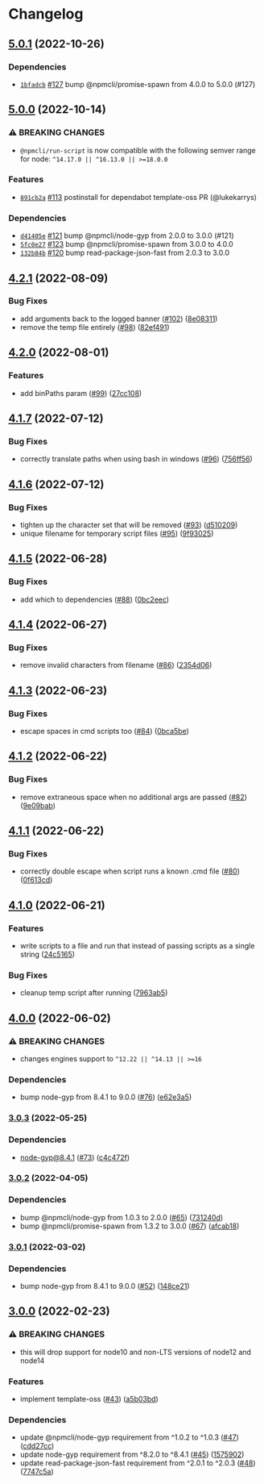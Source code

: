 # Changelog

## [5.0.1](https://github.com/npm/run-script/compare/v5.0.0...v5.0.1) (2022-10-26)

### Dependencies

* [`1bfadcb`](https://github.com/npm/run-script/commit/1bfadcb1abadf316f229f4cad5a3bb8a623fd21a) [#127](https://github.com/npm/run-script/pull/127) bump @npmcli/promise-spawn from 4.0.0 to 5.0.0 (#127)

## [5.0.0](https://github.com/npm/run-script/compare/v4.2.1...v5.0.0) (2022-10-14)

### ⚠️ BREAKING CHANGES

* `@npmcli/run-script` is now compatible with the following semver range for node: `^14.17.0 || ^16.13.0 || >=18.0.0`

### Features

* [`891cb2a`](https://github.com/npm/run-script/commit/891cb2af4b65d23db28acfae62d028faaef6bddd) [#113](https://github.com/npm/run-script/pull/113) postinstall for dependabot template-oss PR (@lukekarrys)

### Dependencies

* [`d41405e`](https://github.com/npm/run-script/commit/d41405ea56350581f11378160e4b03a42ab0c393) [#121](https://github.com/npm/run-script/pull/121) bump @npmcli/node-gyp from 2.0.0 to 3.0.0 (#121)
* [`5fc0e27`](https://github.com/npm/run-script/commit/5fc0e2737ee92a1983a251dd4c8aa1d8768f3226) [#123](https://github.com/npm/run-script/pull/123) bump @npmcli/promise-spawn from 3.0.0 to 4.0.0
* [`132b84b`](https://github.com/npm/run-script/commit/132b84bbfd617d156118cb3469fa5cb3c9d7c958) [#120](https://github.com/npm/run-script/pull/120) bump read-package-json-fast from 2.0.3 to 3.0.0

## [4.2.1](https://github.com/npm/run-script/compare/v4.2.0...v4.2.1) (2022-08-09)


### Bug Fixes

* add arguments back to the logged banner ([#102](https://github.com/npm/run-script/issues/102)) ([8e08311](https://github.com/npm/run-script/commit/8e08311358a9f7c361e191b728eaada53eba607b))
* remove the temp file entirely ([#98](https://github.com/npm/run-script/issues/98)) ([82ef491](https://github.com/npm/run-script/commit/82ef49184eb494175582f2f4d6f359519b09edfb))

## [4.2.0](https://github.com/npm/run-script/compare/v4.1.7...v4.2.0) (2022-08-01)


### Features

* add binPaths param ([#99](https://github.com/npm/run-script/issues/99)) ([27cc108](https://github.com/npm/run-script/commit/27cc108d1553170f4a274da608b44c8ad550037c))

## [4.1.7](https://github.com/npm/run-script/compare/v4.1.6...v4.1.7) (2022-07-12)


### Bug Fixes

* correctly translate paths when using bash in windows ([#96](https://github.com/npm/run-script/issues/96)) ([756ff56](https://github.com/npm/run-script/commit/756ff56d663f8a3634a7f48c17a2264295b51ccb))

## [4.1.6](https://github.com/npm/run-script/compare/v4.1.5...v4.1.6) (2022-07-12)


### Bug Fixes

* tighten up the character set that will be removed ([#93](https://github.com/npm/run-script/issues/93)) ([d510209](https://github.com/npm/run-script/commit/d5102099d651ba31566e2f79f09f689fa16fcef3))
* unique filename for temporary script files ([#95](https://github.com/npm/run-script/issues/95)) ([9f93025](https://github.com/npm/run-script/commit/9f930253c755a80435e8d47a7e086ff0ab8f03d2))

## [4.1.5](https://github.com/npm/run-script/compare/v4.1.4...v4.1.5) (2022-06-28)


### Bug Fixes

* add which to dependencies ([#88](https://github.com/npm/run-script/issues/88)) ([0bc2eec](https://github.com/npm/run-script/commit/0bc2eec2ccf6a9007e0fe9ea8200b2b12f847bfd))

## [4.1.4](https://github.com/npm/run-script/compare/v4.1.3...v4.1.4) (2022-06-27)


### Bug Fixes

* remove invalid characters from filename ([#86](https://github.com/npm/run-script/issues/86)) ([2354d06](https://github.com/npm/run-script/commit/2354d064e6ef833d9797bf70c333455f075d1b3b))

## [4.1.3](https://github.com/npm/run-script/compare/v4.1.2...v4.1.3) (2022-06-23)


### Bug Fixes

* escape spaces in cmd scripts too ([#84](https://github.com/npm/run-script/issues/84)) ([0bca5be](https://github.com/npm/run-script/commit/0bca5be97ff14e33d6e984e8c48bf35e3e6512ee))

## [4.1.2](https://github.com/npm/run-script/compare/v4.1.1...v4.1.2) (2022-06-22)


### Bug Fixes

* remove extraneous space when no additional args are passed ([#82](https://github.com/npm/run-script/issues/82)) ([9e09bab](https://github.com/npm/run-script/commit/9e09babbc662e25631b15ea7e8e33e0fd331eee5))

## [4.1.1](https://github.com/npm/run-script/compare/v4.1.0...v4.1.1) (2022-06-22)


### Bug Fixes

* correctly double escape when script runs a known .cmd file ([#80](https://github.com/npm/run-script/issues/80)) ([0f613cd](https://github.com/npm/run-script/commit/0f613cd1bed4d5f04e91da89ac747a3a00083146))

## [4.1.0](https://github.com/npm/run-script/compare/v4.0.0...v4.1.0) (2022-06-21)


### Features

* write scripts to a file and run that instead of passing scripts as a single string ([24c5165](https://github.com/npm/run-script/commit/24c5165e44846f4cf97b90fddfea5471600247f6))


### Bug Fixes

* cleanup temp script after running ([7963ab5](https://github.com/npm/run-script/commit/7963ab5f6256fe5e51b7656282499bd7fa19add6))

## [4.0.0](https://github.com/npm/run-script/compare/v3.0.3...v4.0.0) (2022-06-02)


### ⚠ BREAKING CHANGES

* changes engines support to `^12.22 || ^14.13 || >=16`

### Dependencies

* bump node-gyp from 8.4.1 to 9.0.0 ([#76](https://github.com/npm/run-script/issues/76)) ([e62e3a5](https://github.com/npm/run-script/commit/e62e3a5edc30e8216e43183c195927143ebc35ea))

### [3.0.3](https://github.com/npm/run-script/compare/v3.0.2...v3.0.3) (2022-05-25)


### Dependencies

* node-gyp@8.4.1 ([#73](https://github.com/npm/run-script/issues/73)) ([c4c472f](https://github.com/npm/run-script/commit/c4c472f1d500f3b854dd73899a08071ffec86d3e))

### [3.0.2](https://github.com/npm/run-script/compare/v3.0.1...v3.0.2) (2022-04-05)


### Dependencies

* bump @npmcli/node-gyp from 1.0.3 to 2.0.0 ([#65](https://github.com/npm/run-script/issues/65)) ([731240d](https://github.com/npm/run-script/commit/731240d641418478f5ceb86566dc2f48f5ec0975))
* bump @npmcli/promise-spawn from 1.3.2 to 3.0.0 ([#67](https://github.com/npm/run-script/issues/67)) ([afcab18](https://github.com/npm/run-script/commit/afcab182f0b9264f847e4911fc3d516d25efa195))

### [3.0.1](https://www.github.com/npm/run-script/compare/v3.0.0...v3.0.1) (2022-03-02)


### Dependencies

* bump node-gyp from 8.4.1 to 9.0.0 ([#52](https://www.github.com/npm/run-script/issues/52)) ([148ce21](https://www.github.com/npm/run-script/commit/148ce213fd7b208295dfa743b5bbf6f2032f22ce))

## [3.0.0](https://www.github.com/npm/run-script/compare/v2.0.0...v3.0.0) (2022-02-23)


### ⚠ BREAKING CHANGES

* this will drop support for node10 and non-LTS versions of node12 and node14

### Features

* implement template-oss ([#43](https://www.github.com/npm/run-script/issues/43)) ([a5b03bd](https://www.github.com/npm/run-script/commit/a5b03bdfc3a499bf7587d7414d5ea712888bfe93))


### Dependencies

* update @npmcli/node-gyp requirement from ^1.0.2 to ^1.0.3 ([#47](https://www.github.com/npm/run-script/issues/47)) ([cdd27cc](https://www.github.com/npm/run-script/commit/cdd27cc2e09b2aa1032c024401ee1981d3f4dc0a))
* update node-gyp requirement from ^8.2.0 to ^8.4.1 ([#45](https://www.github.com/npm/run-script/issues/45)) ([1575902](https://www.github.com/npm/run-script/commit/1575902c2e4a53874252bcc71bf4abe9e7bbe7e4))
* update read-package-json-fast requirement from ^2.0.1 to ^2.0.3 ([#48](https://www.github.com/npm/run-script/issues/48)) ([7747c5a](https://www.github.com/npm/run-script/commit/7747c5ae954bafba7d1c42d9bae4643fcbb21bce))
